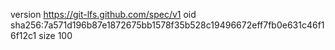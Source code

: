 version https://git-lfs.github.com/spec/v1
oid sha256:7a571d196b87e1872675bb1578f35b528c19496672eff7fb0e631c46f16f12c1
size 100
